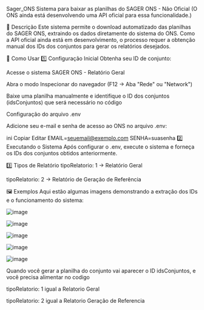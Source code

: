 Sager_ONS
Sistema para baixar as planilhas do SAGER ONS - Não Oficial
(O ONS ainda está desenvolvendo uma API oficial para essa funcionalidade.)

📌 Descrição
Este sistema permite o download automatizado das planilhas do SAGER ONS, extraindo os dados diretamente do sistema do ONS. Como a API oficial ainda está em desenvolvimento, o processo requer a obtenção manual dos IDs dos conjuntos para gerar os relatórios desejados.

🚀 Como Usar
1️⃣ Configuração Inicial
Obtenha seu ID de conjunto:

Acesse o sistema SAGER ONS - Relatório Geral

Abra o modo Inspecionar do navegador (F12 → Aba "Rede" ou "Network")

Baixe uma planilha manualmente e identifique o ID dos conjuntos (idsConjuntos) que será necessário no código

Configuração do arquivo .env

Adicione seu e-mail e senha de acesso ao ONS no arquivo .env:

ini
Copiar
Editar
EMAIL=seuemail@exemplo.com
SENHA=suasenha
2️⃣ Executando o Sistema
Após configurar o .env, execute o sistema e forneça os IDs dos conjuntos obtidos anteriormente.

3️⃣ Tipos de Relatório
tipoRelatorio: 1 → Relatório Geral

tipoRelatorio: 2 → Relatório de Geração de Referência

🖼 Exemplos
Aqui estão algumas imagens demonstrando a extração dos IDs e o funcionamento do sistema:



![image](https://github.com/user-attachments/assets/a0ae5e99-8567-46eb-b01a-fc1055022603)


![image](https://github.com/user-attachments/assets/8e0aa050-c12c-4e5c-a71f-92603e667812)


![image](https://github.com/user-attachments/assets/89eabf52-6fdf-4c7d-9a66-5749e25dea4f)



![image](https://github.com/user-attachments/assets/321476d8-095f-4ca3-b425-c60ba0db0dc0)



![image](https://github.com/user-attachments/assets/2285f643-3088-4ddb-bfaf-7b3710325619)

Quando você gerar a planilha do conjunto vai aparecer o ID idsConjuntos, e você precisa alimentar no codigo


tipoRelatorio: 1 igual a Relatorio Geral

tipoRelatorio: 2 igual a Relatorio Geração de Referencia




